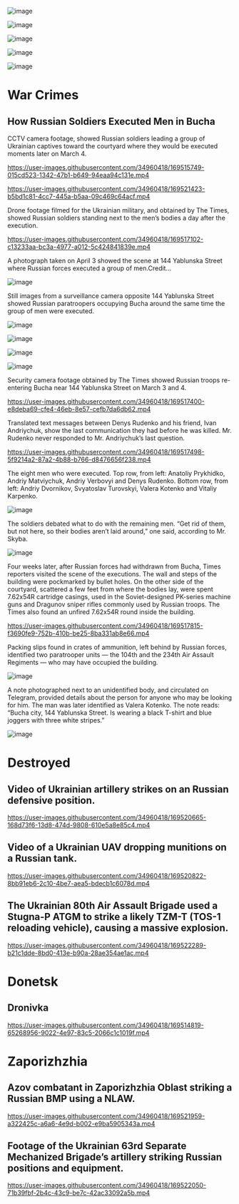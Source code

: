![image](https://user-images.githubusercontent.com/34960418/169520472-173921dc-c7d7-4c8e-8c95-73e1b7e935da.png)

![image](https://user-images.githubusercontent.com/34960418/169518650-8d4d1c4b-1f64-4d5b-a18d-bac19c43c751.png)

![image](https://user-images.githubusercontent.com/34960418/169518697-66e9d5d1-d04f-4ba2-9160-7853da23681f.png)

![image](https://user-images.githubusercontent.com/34960418/169518743-d63c95ed-f85d-4d4e-b96c-3e5affa9263d.png)

![image](https://user-images.githubusercontent.com/34960418/169518820-7031f1fa-6b17-4900-84ea-93f6ed7887a7.png)


# War Crimes

## How Russian Soldiers Executed Men in Bucha

CCTV camera footage, showed Russian soldiers leading a group of Ukrainian captives toward the courtyard where they would be executed moments later on March 4.

https://user-images.githubusercontent.com/34960418/169515749-015cd523-1342-47b1-b649-94eaa94c131e.mp4

https://user-images.githubusercontent.com/34960418/169521423-b5bd1c81-4cc7-445a-b5aa-09c469c64acf.mp4


Drone footage filmed for the Ukrainian military, and obtained by The Times, showed Russian soldiers standing next to the men’s bodies a day after the execution.

https://user-images.githubusercontent.com/34960418/169517102-c13233aa-bc3a-4977-a012-5c424841839e.mp4


A photograph taken on April 3 showed the scene at 144 Yablunska Street where Russian forces executed a group of men.Credit...

![image](https://user-images.githubusercontent.com/34960418/169517163-a200a307-1cb6-4544-8c48-0c2cdef62dc2.png)


Still images from a surveillance camera opposite 144 Yablunska Street showed Russian paratroopers occupying Bucha around the same time the group of men were executed.

![image](https://user-images.githubusercontent.com/34960418/169517258-78d8cb7b-cf53-46fe-9754-41bee3429bd6.png)

![image](https://user-images.githubusercontent.com/34960418/169517302-59d7825f-1394-45ba-9a58-995d7fc996b1.png)

![image](https://user-images.githubusercontent.com/34960418/169517316-73139163-78fa-4c47-b221-636d7bf35abd.png)

![image](https://user-images.githubusercontent.com/34960418/169517331-ae2e6409-6980-47b2-9742-620bfd4e408c.png)


Security camera footage obtained by The Times showed Russian troops re-entering Bucha near 144 Yablunska Street on March 3 and 4.

https://user-images.githubusercontent.com/34960418/169517400-e8deba69-cfe4-46eb-8e57-cefb7da6db62.mp4


Translated text messages between Denys Rudenko and his friend, Ivan Andriychuk, show the last communication they had before he was killed. Mr. Rudenko never responded to Mr. Andriychuk’s last question.

https://user-images.githubusercontent.com/34960418/169517498-5f9214a2-87a2-4b88-b766-d8476656f238.mp4

The eight men who were executed. Top row, from left: Anatoliy Prykhidko, Andriy Matviychuk, Andriy Verbovyi and Denys Rudenko. Bottom row, from left: Andriy Dvornikov, Svyatoslav Turovskyi, Valera Kotenko and Vitaliy Karpenko.

![image](https://user-images.githubusercontent.com/34960418/169517552-d566fa8e-87b0-415b-95b3-c5cb9864086f.png)


The soldiers debated what to do with the remaining men. “Get rid of them, but not here, so their bodies aren’t laid around,” one said, according to Mr. Skyba.

![image](https://user-images.githubusercontent.com/34960418/169517646-c4d4f491-dc81-41cd-a25d-4fd485b7b0e7.png)


Four weeks later, after Russian forces had withdrawn from Bucha, Times reporters visited the scene of the executions. The wall and steps of the building were pockmarked by bullet holes. On the other side of the courtyard, scattered a few feet from where the bodies lay, were spent 7.62x54R cartridge casings, used in the Soviet-designed PK-series machine guns and Dragunov sniper rifles commonly used by Russian troops. The Times also found an unfired 7.62x54R round inside the building.

https://user-images.githubusercontent.com/34960418/169517815-f3690fe9-752b-410b-be25-8ba331ab8e66.mp4


Packing slips found in crates of ammunition, left behind by Russian forces, identified two paratrooper units — the 104th and the 234th Air Assault Regiments — who may have occupied the building.

![image](https://user-images.githubusercontent.com/34960418/169517876-77a2bccc-93cb-40ee-8cfd-32d8adf628ba.png)


A note photographed next to an unidentified body, and circulated on Telegram, provided details about the person for anyone who may be looking for him. The man was later identified as Valera Kotenko. The note reads: “Bucha city, 144 Yablunska Street. Is wearing a black T-shirt and blue joggers with three white stripes.”

![image](https://user-images.githubusercontent.com/34960418/169517981-4b57dc46-4330-4038-b839-c932aeb230fd.png)


# Destroyed

## Video of Ukrainian artillery strikes on an Russian defensive position.

https://user-images.githubusercontent.com/34960418/169520665-168d73f6-13d8-474d-9808-610e5a8e85c4.mp4


## Video of a Ukrainian UAV dropping munitions on a Russian tank.

https://user-images.githubusercontent.com/34960418/169520822-8bb91eb6-2c10-4be7-aea5-bdecb1c6078d.mp4


## The Ukrainian 80th Air Assault Brigade used a Stugna-P ATGM to strike a likely TZM-T (TOS-1 reloading vehicle), causing a massive explosion.

https://user-images.githubusercontent.com/34960418/169522289-b21c1dde-8bd0-413e-b90a-28ae354ae1ac.mp4




# Donetsk

## Dronivka

https://user-images.githubusercontent.com/34960418/169514819-65268956-9022-4e97-83c5-2066c1c1019f.mp4


# Zaporizhzhia 

## Azov combatant in Zaporizhzhia Oblast striking a Russian BMP using a NLAW.

https://user-images.githubusercontent.com/34960418/169521959-a322425c-a6a6-4e9d-b002-e9ba5905343a.mp4


## Footage of the Ukrainian 63rd Separate Mechanized Brigade’s artillery striking Russian positions and equipment.

https://user-images.githubusercontent.com/34960418/169522050-71b39fbf-2b4c-43c9-be7c-42ac33092a5b.mp4


